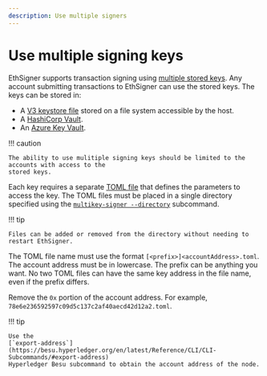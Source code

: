 ```yaml
---
description: Use multiple signers
---
```


# Use multiple signing keys

EthSigner supports transaction signing using [multiple stored keys](../Tutorials/Multifile.md).
Any account submitting transactions to EthSigner can use the stored keys. The keys can be stored
in:

* A [V3 keystore file](../Tutorials/Multifile.md##create-password-and-key-files)
  stored on a file system accessible by the host.
* A [HashiCorp Vault](../HowTo/Store-Keys/Use-Hashicorp.md).
* An [Azure Key Vault](../HowTo/Store-Keys/Use-Azure.md).

!!! caution

    The ability to use mulitiple signing keys should be limited to the accounts with access to the
    stored keys.

Each key requires a separate [TOML file](../Reference/Multikey-Parameters.md) that defines the
parameters to access the key. The TOML files must be placed in a single directory specified using
the [`multikey-signer --directory`](../Reference/CLI/CLI-Syntax.md#multikey-options) subcommand.

!!! tip

    Files can be added or removed from the directory without needing to restart EthSigner.

The TOML file name must use the format `[<prefix>]<accountAddress>.toml`. The account address must
be in lowercase. The prefix can be anything you want. No two TOML files can have the same key
address in the file name, even if the prefix differs.

Remove the `0x` portion of the account address. For example,
`78e6e236592597c09d5c137c2af40aecd42d12a2.toml`.

!!! tip

    Use the
    [`export-address`](https://besu.hyperledger.org/en/latest/Reference/CLI/CLI-Subcommands/#export-address)
    Hyperledger Besu subcommand to obtain the account address of the node.
